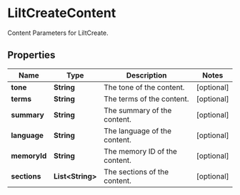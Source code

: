 

# LiltCreateContent

Content Parameters for LiltCreate. 
## Properties

Name | Type | Description | Notes
------------ | ------------- | ------------- | -------------
**tone** | **String** | The tone of the content. |  [optional]
**terms** | **String** | The terms of the content. |  [optional]
**summary** | **String** | The summary of the content. |  [optional]
**language** | **String** | The language of the content. |  [optional]
**memoryId** | **String** | The memory ID of the content. |  [optional]
**sections** | **List&lt;String&gt;** | The sections of the content. |  [optional]



